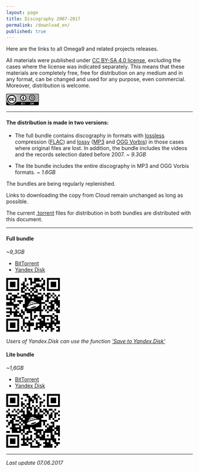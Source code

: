 ```yaml
---
layout: page
title: Discography 2007-2017
permalink: /download_en/
published: true
---
```

Here are the links to all Omega9 and related projects releases.

All materials were published under [CC BY-SA 4.0 license][1], excluding the cases where the license was indicated separately. This means that these materials are completely free, free for distribution on any medium and in any format, can be changed and used for any purpose, even commercial. Moreover, distribution is welcome.

![](./images/CC_BY-SA_4.0.png "CC BY-SA 4.0")

-----

#### The distribution is made in two versions:

- The full bundle contains discography in formats with [lossless][2] compression ([FLAC][3]) and [lossy][4] ([MP3][5] and [OGG Vorbis][6]) in those cases where original files are lost. In addition, the bundle includes the videos and the records selection dated before 2007.
*~ 9.3GB*

- The lite bundle includes the entire discography in MP3 and OGG Vorbis formats. *~ 1.6GB*

The bundles are being regularly replenished.

Links to downloading the copy from Cloud remain unchanged as long as possible.

The current [.torrent][8] files for distribution in both bundles are distributed with this document.

-----

#### Full bundle
*~9,3GB*

- [BitTorrent][10]
- [Yandex Disk][9]

![](./images/YaDisk_Full_QR.png)

*Users of Yandex.Disk can use the function ['Save to Yandex.Disk'][15]*

#### Lite bundle
*~1,6GB*

- [BitTorrent][13]
- [Yandex Disk][12]

![](./images/YaDisk_Lite_QR.png)

-----
*Last update 07.06.2017*

[1]: https://creativecommons.org/licenses/by-sa/4.0/
[2]: https://en.wikipedia.org/wiki/Lossless_compression
[3]: https://en.wikipedia.org/wiki/FLAC
[4]: https://en.wikipedia.org/wiki/Lossy_compression
[5]: https://en.wikipedia.org/wiki/MP3
[6]: https://en.wikipedia.org/wiki/Vorbis
[7]: https://en.wikipedia.org/wiki/Resilio_Sync
[8]: https://en.wikipedia.org/wiki/Torrent_file
[9]: https://yadi.sk/d/4sGQknzWKP5ej
[10]: ./torrents/Omega9_-_Discography_(2007-2017)_FULL.torrent
[11]: nothing
[12]: https://yadi.sk/d/_nuSJCMwriLh6
[13]: ./torrents/Omega9_-_Discography_(2007-2017)_LITE.torrent
[14]: https://link.getsync.com/#f=Omega9%20%28%2706-%2716%29%20%5BMP3%5D&sz=16E8&t=1&s=JB4HJY3OCNQLG2XIUEGP7OLDDQOLFTF5&i=CX5V5I4M475MM3KAJPPG3BQGF43TCZU5L&v=2.3
[15]: https://yandex.ru/support/disk/uploading.xml#upload-copy
